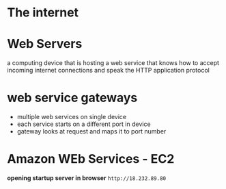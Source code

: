 # The internet
# Web Servers
a computing device that is hosting a web service that knows how to accept incoming internet connections and speak the HTTP application protocol
# web service gateways
* multiple web services on single device
* each service starts on a different port in device
* gateway looks at request and maps it to port number

# Amazon WEb Services - EC2

**opening startup server in browser**
`http://18.232.89.80`
